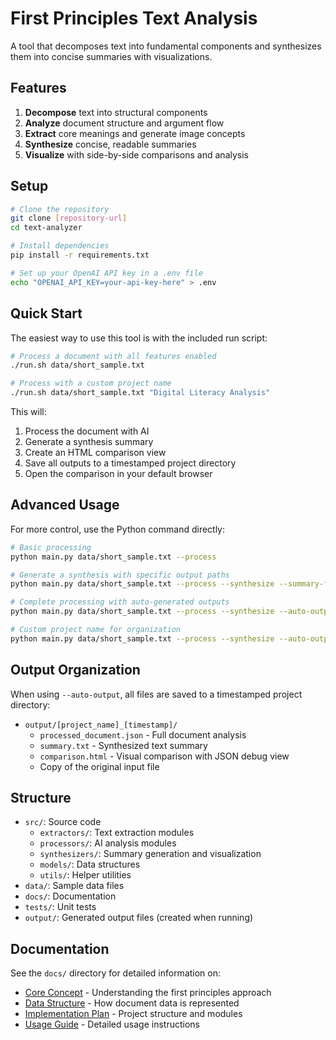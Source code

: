 # First Principles Text Analysis

A tool that decomposes text into fundamental components and synthesizes them into concise summaries with visualizations.

## Features

1. **Decompose** text into structural components
2. **Analyze** document structure and argument flow
3. **Extract** core meanings and generate image concepts
4. **Synthesize** concise, readable summaries
5. **Visualize** with side-by-side comparisons and analysis

## Setup

```bash
# Clone the repository
git clone [repository-url]
cd text-analyzer

# Install dependencies
pip install -r requirements.txt

# Set up your OpenAI API key in a .env file
echo "OPENAI_API_KEY=your-api-key-here" > .env
```

## Quick Start

The easiest way to use this tool is with the included run script:

```bash
# Process a document with all features enabled
./run.sh data/short_sample.txt

# Process with a custom project name
./run.sh data/short_sample.txt "Digital Literacy Analysis"
```

This will:
1. Process the document with AI
2. Generate a synthesis summary
3. Create an HTML comparison view
4. Save all outputs to a timestamped project directory
5. Open the comparison in your default browser

## Advanced Usage

For more control, use the Python command directly:

```bash
# Basic processing
python main.py data/short_sample.txt --process

# Generate a synthesis with specific output paths
python main.py data/short_sample.txt --process --synthesize --summary-file summary.txt

# Complete processing with auto-generated outputs
python main.py data/short_sample.txt --process --synthesize --auto-output

# Custom project name for organization
python main.py data/short_sample.txt --process --synthesize --auto-output --project "MyProject"
```

## Output Organization

When using `--auto-output`, all files are saved to a timestamped project directory:
- `output/[project_name]_[timestamp]/`
  - `processed_document.json` - Full document analysis
  - `summary.txt` - Synthesized text summary
  - `comparison.html` - Visual comparison with JSON debug view
  - Copy of the original input file

## Structure

- `src/`: Source code
  - `extractors/`: Text extraction modules
  - `processors/`: AI analysis modules
  - `synthesizers/`: Summary generation and visualization
  - `models/`: Data structures
  - `utils/`: Helper utilities
- `data/`: Sample data files
- `docs/`: Documentation
- `tests/`: Unit tests
- `output/`: Generated output files (created when running)

## Documentation

See the `docs/` directory for detailed information on:

- [Core Concept](docs/concept.md) - Understanding the first principles approach
- [Data Structure](docs/data-structure.md) - How document data is represented
- [Implementation Plan](docs/implementation-plan.md) - Project structure and modules
- [Usage Guide](docs/usage.md) - Detailed usage instructions